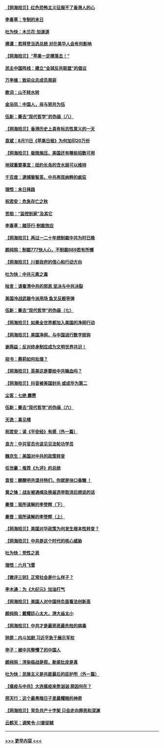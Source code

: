 #### [【网海拾贝】红色恐怖主义征服不了香港人的心](../pages/nsc993/n12329296.md?t=08141751) 
#### [李春草：专制的末日](../pages/nsc993/n12329079.md?t=08141751) 
#### [吐为快：木兰花‧加速道](../pages/nsc993/n12327366.md?t=08141751) 
#### [拂潇：若拜登当选总统 对在美华人会有何影响](../pages/nsc993/n12295996.md?t=08141751) 
#### [【网海拾贝】“苹果一定撑落去！”](../pages/nsc993/n12326784.md?t=08141751) 
#### [民主中国阵线：建立“全球反共联盟”的倡议](../pages/nsc993/n12324177.md?t=08141751) 
#### [万李缘：致前众志成员周庭](../pages/nsc993/n12324635.md?t=08141751) 
#### [歌词：山不转水转](../pages/nsc993/n12324599.md?t=08141751) 
#### [金浴凤：中国人，毋与邪共为伍](../pages/nsc993/n12324257.md?t=08141751) 
#### [伍新：撕去“现代哲学”的伪装（八）](../pages/nsc993/n12324188.md?t=08141751) 
#### [【网海拾贝】香港历史上具有标志性意义的一天](../pages/nsc993/n12324021.md?t=08141751) 
#### [袁斌：8月11日《苹果日报》为何加印20万份](../pages/nsc993/n12323955.md?t=08141751) 
#### [【网海拾贝】极限施压，美国还有哪些招数可用](../pages/nsc993/n12322512.md?t=08141751) 
#### [地球重要事宜：纽约长岛的含水层可以维持](../pages/nsc993/n12321844.md?t=08141751) 
#### [千百度：逮捕黎智英，中共再现纳粹的疯狂](../pages/nsc993/n12321777.md?t=08141751) 
#### [理悟：末日择路](../pages/nsc993/n12320812.md?t=08141751) 
#### [祝君安：危急存亡之秋](../pages/nsc993/n12320795.md?t=08141751) 
#### [苦胆：“监控到家”及其它](../pages/nsc993/n12320751.md?t=08141751) 
#### [李春草：踏莎行·制裁效应](../pages/nsc993/n12318290.md?t=08141751) 
#### [【网海拾贝】再过一二十年想制裁中共为时已晚](../pages/nsc993/n12318195.md?t=08141751) 
#### [颜纯钩：制裁777快人心，不制裁689若有所憾](../pages/nsc993/n12316912.md?t=08141751) 
#### [【网海拾贝】川普政府的信心和行动方向](../pages/nsc993/n12316673.md?t=08141751) 
#### [吐为快：中共元素之毒](../pages/nsc993/n12316547.md?t=08141751) 
#### [陆言：请看清中共的邪恶 坚决与中共决裂](../pages/nsc993/n12315784.md?t=08141751) 
#### [美国冷战武器今派用场 鱼叉反舰导弹](../pages/nsc993/n12316258.md?t=08141751) 
#### [伍新：撕去“现代哲学”的伪装（七）](../pages/nsc993/n12315846.md?t=08141751) 
#### [【网海拾贝】如果全世界都加入美国的净网行动](../pages/nsc993/n12315588.md?t=08141751) 
#### [【网海拾贝】美国净网，与中国进行数字脱钩](../pages/nsc993/n12312813.md?t=08141751) 
#### [谢燕益：反对终身制应成为文明世界共识！](../pages/nsc993/n12310465.md?t=08141751) 
#### [投书：蔡莉如何处理？](../pages/nsc993/n12310224.md?t=08141751) 
#### [【网海拾贝】英美这是要给中共输血吗？](../pages/nsc993/n12307646.md?t=08141751) 
#### [【网海拾贝】抖音被美国封杀 或成华为第二](../pages/nsc993/n12305277.md?t=08141751) 
#### [尘客：七绝 霹雳](../pages/nsc993/n12304053.md?t=08141751) 
#### [伍新：撕去“现代哲学”的伪装（六）](../pages/nsc993/n12303243.md?t=08141751) 
#### [天逸：喜见晴](../pages/nsc993/n12303226.md?t=08141751) 
#### [祝君安：读《平安经》有感（外一篇）](../pages/nsc993/n12303170.md?t=08141751) 
#### [良方：中共官员也该见见法轮功学员](../pages/nsc993/n12302985.md?t=08141751) 
#### [魏京生：美国对中共的政策转变](../pages/nsc993/n12302929.md?t=08141751) 
#### [任世豪：推荐《九评》的总统](../pages/nsc993/n12302838.md?t=08141751) 
#### [袁哲：醒醒吧共谍共特们，你就是块口香糖 ！](../pages/nsc993/n12302678.md?t=08141751) 
#### [黄之锋：战友被通缉及换届选举取消后想说的话](../pages/nsc993/n12302681.md?t=08141751) 
#### [秦晋：我所读解的李登辉（下）](../pages/nsc993/n12302171.md?t=08141751) 
#### [秦晋：我所读解的李登辉（上）](../pages/nsc993/n12301979.md?t=08141751) 
#### [【网海拾贝】美国对华政策为何发生根本性转变？](../pages/nsc993/n12302091.md?t=08141751) 
#### [【网海拾贝】中共是这个时代的核心威胁](../pages/nsc993/n12300541.md?t=08141751) 
#### [吐为快：党性之恶](../pages/nsc993/n12300263.md?t=08141751) 
#### [理悟：六月飞雪](../pages/nsc993/n12300243.md?t=08141751) 
#### [【微评三则】正常社会是什么样子？](../pages/nsc993/n12300228.md?t=08141751) 
#### [李木通：为《大纪元》加油打气](../pages/nsc993/n12280363.md?t=08141751) 
#### [【网海拾贝】美国人对中国持负面看法创新高](../pages/nsc993/n12298720.md?t=08141751) 
#### [颜纯钩：戴耀廷心太大，港大庙太小](../pages/nsc993/n12297682.md?t=08141751) 
#### [【网海拾贝】中共才是最邪恶最危险的病毒](../pages/nsc993/n12296470.md?t=08141751) 
#### [钟原：内斗加剧 习近平急于展示军权](../pages/nsc993/n12292544.md?t=08141751) 
#### [申子：被中共整懵了的中国人](../pages/nsc993/n12291389.md?t=08141751) 
#### [颜纯钩：渲染临战是假，勒紧肚皮是真](../pages/nsc993/n12290945.md?t=08141751) 
#### [吐为快：民族主义是共匪最后的庇护所（外一篇）](../pages/nsc993/n12290887.md?t=08141751) 
#### [【瘟疫与中共】大连瘟疫来势汹汹 原因何在？](../pages/nsc993/n12287474.md?t=08141751) 
#### [邢天行：这个最黑暗日子里最耀眼的神奇](../pages/nsc993/n12289882.md?t=08141751) 
#### [【网海拾贝】背负共产十字架 只会走向罪恶和深渊](../pages/nsc993/n12288290.md?t=08141751) 
#### [云鹤天：调笑令·川普捉贼](../pages/nsc993/n12285672.md?t=08141751) 

----
#### [ >>> 更早内容 <<< ](../indexes/nsc993-earlier.md)
